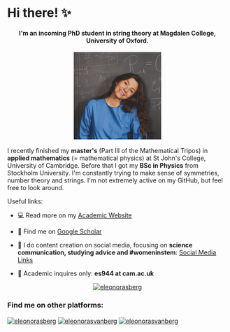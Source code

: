 <h1 align="left">Hi there! ✨</h1>
<h4 align="center">I'm an incoming PhD student in string theory at Magdalen College, University of Oxford.</h4>
<p align="center">
  <img src="https://github.com/3leonora/3leonora.github.io/blob/main/profilepic.jpg?raw=true" width="200">
</p>

I recently finished my **master's** (Part III of the Mathematical Tripos) in **applied mathematics** (= mathematical physics) at St John's College, University of Cambridge. Before that I got my **BSc in Physics** from Stockholm University. I'm constantly trying to make sense of symmetries, number theory and strings. I'm not extremely active on my GitHub, but feel free to look around.

Useful links:

- 💻 Read more on my [Academic Website](https://3leonora.github.io)

- 🔎 Find me on [Google Scholar](https://scholar.google.com/citations?hl=sv&user=ra1iMvIAAAAJ&view_op=list_works&gmla=AJsN-F7UhW51UJABPDypS5sO2EAcZCihRjskedWM8u44WiOP7jIqiEYkRnOHzVMqDziRDJ4kVeHRnbhwqEsjvFXj59zNFZl0fOnwaAokbeC-IYB-VqaY6Ec)

- 🎨 I do content creation on social media, focusing on **science communication, studying advice and #womeninstem**: [Social Media Links](https://lnk.bio/elle)

- 📧 Academic inquires only: **es944 at cam.ac.uk**

<p align="center"> <a href="https://twitter.com/eleonorasberg" target="blank"><img src="https://img.shields.io/twitter/follow/eleonorasberg?logo=twitter&style=for-the-badge" alt="eleonorasberg" /></a> </p>


<h3 align="left">Find me on other platforms:</h3>
<p align="left">
<a href="https://twitter.com/eleonorasberg" target="blank"><img align="center" src="https://raw.githubusercontent.com/rahuldkjain/github-profile-readme-generator/master/src/images/icons/Social/twitter.svg" alt="eleonorasberg" height="30" width="40" /></a>
<a href="https://linkedin.com/in/eleonorasvanberg" target="blank"><img align="center" src="https://raw.githubusercontent.com/rahuldkjain/github-profile-readme-generator/master/src/images/icons/Social/linked-in-alt.svg" alt="eleonorasvanberg" height="30" width="40" /></a>
<a href="https://instagram.com/eleonorasvanberg" target="blank"><img align="center" src="https://raw.githubusercontent.com/rahuldkjain/github-profile-readme-generator/master/src/images/icons/Social/instagram.svg" alt="eleonorasvanberg" height="30" width="40" /></a>
</p>
